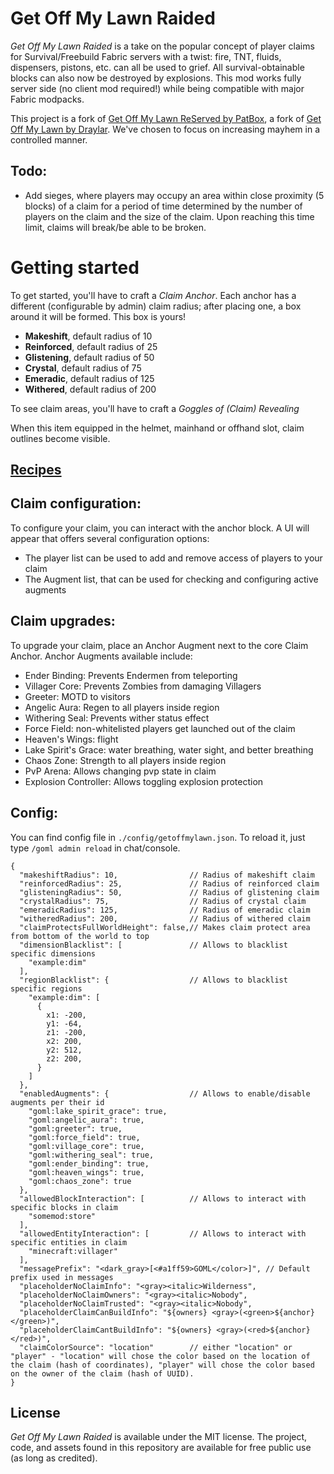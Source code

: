 # Get Off My Lawn Raided

*Get Off My Lawn Raided* is a take on the popular concept of player claims for Survival/Freebuild Fabric servers with a
twist: fire, TNT, fluids, dispensers, pistons, etc. can all be used to grief. All survival-obtainable blocks can also
now be destroyed by explosions. This mod works fully server side (no client mod required!) while being compatible with
major Fabric modpacks.

This project is a fork of [Get Off My Lawn ReServed by PatBox](https://github.com/patbox/get-off-my-lawn-reserved), a
fork of [Get Off My Lawn by Draylar](https://github.com/Draylar/get-off-my-lawn). We've chosen to focus on increasing
mayhem in a controlled manner.

## Todo:
* Add sieges, where players may occupy an area within close proximity (5 blocks) of a claim for a period of time
  determined by the number of players on the claim and the size of the claim. Upon reaching this time limit, claims will
  break/be able to be broken.

# Getting started

To get started, you'll have to craft a *Claim Anchor*. Each anchor has a different (configurable by admin) claim radius; after placing one, a box around it will be formed. This box is yours!

* **Makeshift**, default radius of 10
* **Reinforced**, default radius of 25
* **Glistening**, default radius of 50
* **Crystal**, default radius of 75
* **Emeradic**, default radius of 125
* **Withered**, default radius of 200

To see claim areas, you'll have to craft a *Goggles of (Claim) Revealing*

When this item equipped in the helmet, mainhand or offhand slot, claim outlines become visible.

## [Recipes](recipes.md)

## Claim configuration:
To configure your claim, you can interact with the anchor block. A UI will appear that offers several configuration options:
- The player list can be used to add and remove access of players to your claim
- The Augment list, that can be used for checking and configuring active augments

## Claim upgrades:
To upgrade your claim, place an Anchor Augment next to the core Claim Anchor. Anchor Augments available include:
- Ender Binding: Prevents Endermen from teleporting
- Villager Core: Prevents Zombies from damaging Villagers
- Greeter: MOTD to visitors
- Angelic Aura: Regen to all players inside region
- Withering Seal: Prevents wither status effect
- Force Field: non-whitelisted players get launched out of the claim
- Heaven's Wings: flight
- Lake Spirit's Grace: water breathing, water sight, and better breathing
- Chaos Zone: Strength to all players inside region
- PvP Arena: Allows changing pvp state in claim
- Explosion Controller: Allows toggling explosion protection

## Config:
You can find config file in `./config/getoffmylawn.json`. To reload it, just type `/goml admin reload` in chat/console.

```json5
{
  "makeshiftRadius": 10,                // Radius of makeshift claim
  "reinforcedRadius": 25,               // Radius of reinforced claim
  "glisteningRadius": 50,               // Radius of glistening claim
  "crystalRadius": 75,                  // Radius of crystal claim
  "emeradicRadius": 125,                // Radius of emeradic claim
  "witheredRadius": 200,                // Radius of withered claim
  "claimProtectsFullWorldHeight": false,// Makes claim protect area from bottom of the world to top
  "dimensionBlacklist": [               // Allows to blacklist specific dimensions
    "example:dim"
  ],             
  "regionBlacklist": {                  // Allows to blacklist specific regions
    "example:dim": [
      {
        x1: -200,
        y1: -64,
        z1: -200,
        x2: 200,
        y2: 512,
        z2: 200,
      }
    ]
  },
  "enabledAugments": {                  // Allows to enable/disable augments per their id
    "goml:lake_spirit_grace": true,
    "goml:angelic_aura": true,
    "goml:greeter": true,
    "goml:force_field": true,
    "goml:village_core": true,
    "goml:withering_seal": true,
    "goml:ender_binding": true,
    "goml:heaven_wings": true,
    "goml:chaos_zone": true
  },
  "allowedBlockInteraction": [          // Allows to interact with specific blocks in claim
    "somemod:store"
  ],
  "allowedEntityInteraction": [         // Allows to interact with specific entities in claim
    "minecraft:villager"
  ],
  "messagePrefix": "<dark_gray>[<#a1ff59>GOML</color>]", // Default prefix used in messages
  "placeholderNoClaimInfo": "<gray><italic>Wilderness",
  "placeholderNoClaimOwners": "<gray><italic>Nobody",
  "placeholderNoClaimTrusted": "<gray><italic>Nobody",
  "placeholderClaimCanBuildInfo": "${owners} <gray>(<green>${anchor}</green>)",
  "placeholderClaimCantBuildInfo": "${owners} <gray>(<red>${anchor}</red>)",
  "claimColorSource": "location"        // either "location" or "player" - "location" will chose the color based on the location of the claim (hash of coordinates), "player" will chose the color based on the owner of the claim (hash of UUID).
}
```


## License
*Get Off My Lawn Raided* is available under the MIT license. The project, code, and assets found in this repository are available for free public use (as long as credited).

